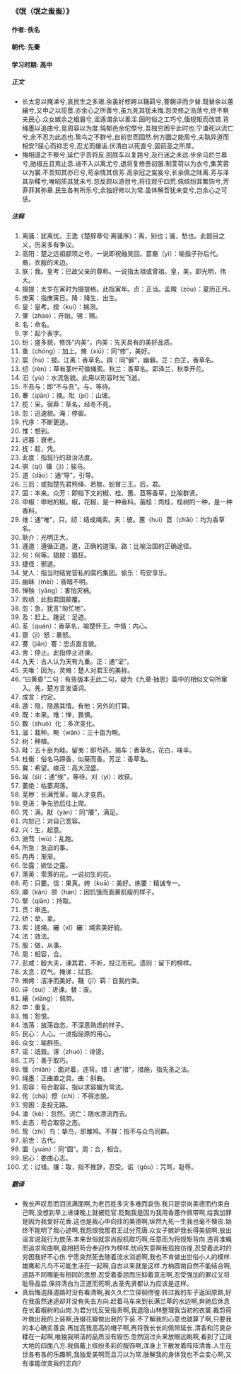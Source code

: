 ### 《氓（氓之蚩蚩）》

#### 作者: 佚名

#### 朝代: 先秦

#### 学习时期: 高中

##### **正文**

- 长太息以掩涕兮,哀民生之多艰.余虽好修姱以鞿羁兮,謇朝谇而夕替.既替余以蕙纕兮,又申之以揽茝.亦余心之所善兮,虽九死其犹未悔.怨灵修之浩荡兮,终不察夫民心.众女嫉余之蛾眉兮,谣诼谓余以善淫.固时俗之工巧兮,偭规矩而改错.背绳墨以追曲兮,竞周容以为度.忳郁邑余佗傺兮,吾独穷困乎此时也.宁溘死以流亡兮,余不忍为此态也.鸷鸟之不群兮,自前世而固然.何方圜之能周兮,夫孰异道而相安?屈心而抑志兮,忍尤而攘诟.伏清白以死直兮,固前圣之所厚。
- 悔相道之不察兮,延伫乎吾将反.回朕车以复路兮,及行迷之未远.步余马於兰皋兮,驰椒丘且焉止息.进不入以离尤兮,退将复修吾初服.制芰荷以为衣兮,集芙蓉以为裳.不吾知其亦已兮,苟余情其信芳.高余冠之岌岌兮,长余佩之陆离.芳与泽其杂糅兮,唯昭质其犹未亏.忽反顾以游目兮,将往观乎四荒.佩缤纷其繁饰兮,芳菲菲其弥章.民生各有所乐兮,余独好修以为常.虽体解吾犹未变兮,岂余心之可惩。

##### **注释**

1. 离骚：犹离忧。王逸《楚辞章句·离骚序》：离，别也；骚，愁也。此题目之义，历来多有争议。
2. 高阳：楚之远祖颛顼之号。一说即祝融吴回。苗裔（yì）：喻指子孙后代。裔，衣服的末边。
3. 朕：我。皇考：已故父亲的尊称。一说指太祖或曾祖。皇，美，即光明，伟大。
4. 摄提：太岁在寅时为摄提格。此指寅年。贞：正当。孟陬（zōu）：夏历正月。
5. 庚寅：指庚寅日。降：降生，出生。
6. 皇：皇考。揆（kuí）：揣测。
7. 肇（zhào）：开始。锡：赐。
8. 名：命名。
9. 字：起个表字。
10. 纷：盛多貌，修饰“内美”。内美：先天具有的美好品质。
11. 重（chóng）：加上。脩（xiū）：同“修”，美好。
12. 扈（hù）：披。江离：香草名。辟：同“僻”，幽僻。芷：白芷，香草名。
13. 纫（rèn）：草有茎叶可做绳索。秋兰：香草名。即泽兰，秋季开花。
14. 汩（yù）：水流急貌。此用以形容时光飞逝。
15. 不吾与：即“不与吾”。与，等待。
16. 搴（qiān）：摘。阰（pí）：山坡。
17. 揽：采。宿莽：草名，经冬不死。
18. 忽：迅速貌。淹：停留。
19. 代序：不断更迭。
20. 惟：想到。
21. 迟暮：衰老。
22. 抚：趁，凭。
23. 此度：指现行的政治法度。
24. 骐（qí）骥（jì）：骏马。
25. 道（dǎo）：通“导”，引导。
26. 三后：或指楚先君熊绎、若敖、蚡冒三王。后，君。
27. 固：本来。众芳：即指下文的椒、桂、蕙、茝等香草，比喻群贤。
28. 申椒：申地的椒。椒，花椒，是一种香料。菌桂：肉桂，桂树的一种，是一种香料。
29. 维：通“唯”，只。纫：结成绳索。夫：彼。蕙（huì）茝（chǎi）：均为香草名。
30. 耿介：光明正大。
31. 遵道：遵循正道。道，正确的道理。路：比喻治国的正确途径。
32. 何：何等。猖披：猖狂。
33. 捷径：邪道。
34. 党人：指当时结党营私的腐朽集团。偷乐：苟安享乐。
35. 幽昧（mèi）：昏暗不明。
36. 惮殃（yāng）：害怕灾祸。
37. 败绩：此指君国颠覆。
38. 忽：急，犹言“匆忙地”。
39. 及：赶上。踵武：足迹。
40. 荃（quán）：香草名，喻楚怀王。中情：内心。
41. 齌（jì）怒：暴怒。
42. 謇（jiǎn）謇：忠贞直言貌。
43. 舍：停止。此指停止进谏。
44. 九天：古人认为天有九重。正：通“证”。
45. 夫唯：因为。灵脩：楚人对君王的美称。
46. “曰黄昏”二句：有些版本无此二句，疑为《九章·抽思》篇中的相似文句所窜入。羌，楚方言发语词。
47. 成言：约定。
48. 遁：隐，隐遁其情。有他：另外的打算。
49. 既：本来。难：惮，畏惧。
50. 数（shuò）化：多次变化。
51. 滋：栽种。畹（wǎn）：三十亩为畹。
52. 树：种植。
53. 畦：五十亩为畦。留夷：即芍药。揭车：香草名，花白，味辛。
54. 杜衡：俗名马蹄香，似葵而香。芳芷：香草名。
55. 冀：希望。峻茂：高大茂盛。
56. 竢（sì）：通“俟”，等待。刈（yì）：收获。
57. 萎绝：枯萎凋落。
58. 芜秽：长满荒草，喻人才变质。
59. 竞进：争先恐后往上爬。
60. 凭：满。猒（yàn）：同“餍”，满足。
61. 内恕己：对自己宽容。
62. 兴：生，起意。
63. 驰骛（wù）：乱跑。
64. 所急：急迫的事。
65. 冉冉：渐渐。
66. 坠露：欲坠之露。
67. 落英：零落的花。一说初生的花。
68. 苟：只要。信：果真。姱（kuā）：美好。练要：精诚专一。
69. 顑（kǎn）颔（hàn）：因饥饿而面黄肌瘦的样子。
70. 掔（qiān）：持取。
71. 贯：串连。
72. 矫：举，拿。
73. 索：搓绳。纚（xǐ）纚：绳索美好貌。
74. 法：效法。
75. 服：做，从事。
76. 周：相容，合。
77. 彭咸：殷大夫，谏其君，不听，投江而死。遗则：留下的榜样。
78. 太息：叹气。掩涕：拭泪。
79. 脩姱：洁净而美好。鞿（jī）羁：自我约束。
80. 谇（suì）：进谏。替：废。
81. 纕（xiāng）：佩带。
82. 申：重复。
83. 悔：怨恨。
84. 浩荡：放荡自恣，不深思熟虑的样子。
85. 民心：人心。一说指屈原的用心。
86. 众女：喻群臣。
87. 谣：诋毁。诼（zhuó）：诽谤。
88. 工巧：善于取巧。
89. 偭（miǎn）：面对着，违背。错：通“措”，措施，指先圣之法。
90. 绳墨：正曲直之具。曲：斜曲。
91. 周容：苟合取容，指以求容媚为常法。
92. 侘（chà）傺（chì）：不得志貌。
93. 穷困：走投无路。
94. 溘（kè）：忽然。流亡：随水漂流而去。
95. 此态：苟合取容之态。
96. 鸷（zhì）鸟：挚鸟，即雎鸠。不群：指不与众鸟同群。
97. 前世：古代。
98. 圜（yuán）：同“圆”。周：合，相合。
99. 屈心：委曲心志。
100. 尤：过错。攘：取，指不推辞，忍受。诟（gòu）：咒骂，耻辱。

##### **翻译**

- 我长声叹息而泪流满面啊,为老百姓多灾多难而哀伤.我只是崇尚美德而约束自己啊,没想到早上进谏晚上就被贬官.贬黜我是因为我用香蕙作佩带啊,给我加罪是因为我爱好花香.这也是我心中向往的美德啊,纵然九死一生我也毫不懊丧.始终不能明了我心迹啊,我怨恨我那君王过分荒唐.众女子嫉妒我长得美貌啊,放出谣言说我行为放荡.本来世俗就崇尚投机取巧啊,任意而为将规矩背向.违背准蝇而追求弯曲啊,竟相把苟合奉迎作为榜样.忧闷失意啊我孤独彷徨,忍受着此时的穷困我好不心伤.宁愿突然死去随着流水消逝啊,我也不肯做出世俗小人的模样.雄鹰和凡鸟不可能生活在一起啊,自古以来就是这样.方枘圆凿自然不能结合啊,道路不同哪能有相同的思想.忍受着委屈而压抑着意志啊,忍受强加的罪过又将耻辱品尝.保持清白为正道而死啊,古圣先贤都认为应该是这样。
- 真后悔选择道路时没有看清啊,我久久伫立徘徊傍徨.转过我的车子返回原路,好在我虽然迷途却并没有失去方向.赶着马车来到长满兰草的水边啊,奔驰后休息在长着椒树的山岗.为君分忧反受指责啊,我退隐山林整理我当初的衣裳.裁剪荷叶做出我的上装啊,连缀花瓣做出我的下装.不了解我的心意也就算了啊,只要我的本心确实善良.再加高我高高的帽子啊,再将我长长的佩带延长.清香和污臭杂糅在一起啊,唯独我明洁的品质没有毁伤.忽然回过头来放眼远眺啊,看到了辽阔大地的四面八方.我佩戴上缤纷多彩的服饰啊,浑身上下散发着阵阵清香.人生在世各有各的乐趣啊,我独爱美啊而且习以为常.肢解我的身体我也不会变心啊,又有谁能改变我的志向?